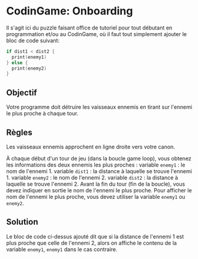 # CodinGame: Onboarding

Il s'agit ici du puzzle faisant office de tutoriel pour tout débutant en programmation et/ou au CodinGame, où il faut tout simplement ajouter le bloc de code suivant:
```swift
if dist1 < dist2 {
  print(enemy1)
} else {
  print(enemy2)
}
```

## Objectif
Votre programme doit détruire les vaisseaux ennemis en tirant sur l'ennemi le plus proche à chaque tour.

## Règles
Les vaisseaux ennemis approchent en ligne droite vers votre canon.

À chaque début d'un tour de jeu (dans la boucle game loop), vous obtenez les informations des deux ennemis les plus proches :
variable `enemy1` : le nom de l'ennemi 1.
variable `dist1` : la distance à laquelle se trouve l'ennemi 1.
variable `enemy2` : le nom de l'ennemi 2.
variable `dist2` : la distance à laquelle se trouve l'ennemi 2.
Avant la fin du tour (fin de la boucle), vous devez indiquer en sortie le nom de l'ennemi le plus proche. Pour afficher le nom de l'ennemi le plus proche, vous devez utiliser la variable `enemy1` ou `enemy2`.

## Solution
Le bloc de code ci-dessus ajouté dit que si la distance de l'ennemi 1 est plus proche que celle de l'ennemi 2, alors on affiche le contenu de la variable `enemy1`, `enemy1` dans le cas contraire. 